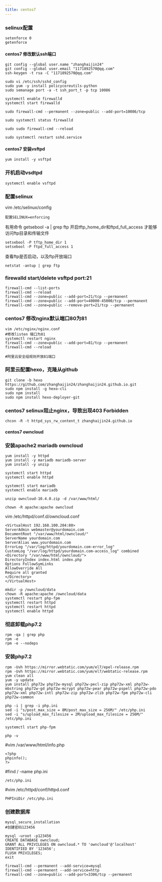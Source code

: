 ```yaml
---
title: centos7
---
```


### selinux配置
```
setenforce 0
getenforce
```


#### centos7 修改默认ssh端口

```
git config --global user.name "zhanghaijin24"
git config --global user.email "1171892570@qq.com"
ssh-keygen -t rsa -C "1171892570@qq.com"
```

```
sudo vi /etc/ssh/sshd_config
sudo yum -y install policycoreutils-python
sudo semanage port -a -t ssh_port_t -p tcp 10086

systemctl enable firewalld
systemctl start firewalld

sudo firewall-cmd --permanent --zone=public --add-port=10086/tcp

sudo systemctl status firewalld

sudo sudo firewall-cmd --reload

sudo systemctl restart sshd.service
```


#### centos7 安装vsftpd
```
yum install -y vsftpd

```

### 开机启动vsdtpd
```
systemctl enable vsftpd

```

### 配置selinux
vim /etc/selinux/config
```
配置SELINUX=enforcing

```

有用命令
getsebool -a | grep ftp
开启tftp_home_dir和ftpd_full_access 才能够访问ftp目录和传输文件
```
setsebool -P tftp_home_dir 1
setsebool -P ftpd_full_access 1
```

查看ftp是否启动，以及ftp开放端口
```
netstat -antup | grep ftp
```

### firewalld start/delete vsftpd port:21
```
firewall-cmd --list-ports
firewall-cmd --reload
firewall-cmd --zone=public --add-port=21/tcp --permanent
firewall-cmd --zone=public --add-port=40000-45000/tcp --permanent
firewall-cmd --zone=public --remove-port=21/tcp --permanent
```


### centos7 修改nginx默认端口80为81
```
vim /etc/nginx/nginx.conf
#修改listen 端口为81
systemctl restart nginx
firewall-cmd --zone=public --add-port=81/tcp --permanent
firewall-cmd --reload

#阿里云安全组规则开放81端口
```

### 阿里云配置hexo，克隆从github
```
git clone -b hexo https://github.com/zhanghaijin24/zhanghaijin24.github.io.git
sudo npm install -g hexo-cli
sudo npm install
sudo npm install hexo-deployer-git
```
### centos7 selinux阻止nginx，导致出现403 Forbidden
```
chcon -R -t httpd_sys_rw_content_t zhanghaijin24.github.io
```
#### centos7 owncloud

### 安装apache2 mariadb owncloud
```
yum install -y httpd
yum install -y mariadb mariadb-server
yum install -y unzip

systemctl start httpd
systemctl enable httpd

systemctl start mariadb
systemctl enable mariadb

unzip owncloud-10.4.0.zip -d /var/www/html/

chown -R apache:apache owncloud
```
vim /etc/httpd/conf.d/owncloud.conf
```
<VirtualHost 192.168.100.204:80>
ServerAdmin webmaster@yourdomain.com
DocumentRoot "/var/www/html/owncloud/"
ServerName yourdomain.com
ServerAlias www.yourdomain.com
ErrorLog "/var/log/httpd/yourdomain.com-error_log"
CustomLog "/var/log/httpd/yourdomain.com-access_log" combined
<Directory "/var/www/html/owncloud/">
DirectoryIndex index.html index.php
Options FollowSymLinks
AllowOverride All
Require all granted
</Directory>
</VirtualHost>
```
```
mkdir -p /owncloud/data
chown -R apache:apache /owncloud/data
systemctl restart php-fpm
systemctl restart httpd
systemctl restart httpd
systemctl enable httpd

```

### 彻底卸载php7.2
```
rpm -qa | grep php
rpm -e 
rpm -e --nodeps 
```
### 安装php7.2
```
rpm -Uvh https://mirror.webtatic.com/yum/el7/epel-release.rpm
rpm -Uvh https://mirror.webtatic.com/yum/el7/webtatic-release.rpm
yum clean all
yum -y update
yum install php72w php72w-mysql php72w-pecl-zip php72w-xml php72w-mbstring php72w-gd php72w-mcrypt php72w-pear php72w-pspell php72w-pdo php72w-xml php72w-intl php72w-zip php72w-zlib php72w-fpm php72w-cli php72w-common

php -i | grep -i php.ini
sed -i "s/post_max_size = 8M/post_max_size = 256M/" /etc/php.ini
sed -i "s/upload_max_filesize = 2M/upload_max_filesize = 256M/" /etc/php.ini

systemctl start php-fpm

php -v
```
#vim /var/www/html/info.php
```
<?php
phpinfo();
?>
```
#find / -name php.ini
```
/etc/php.ini
```

#vim /etc/httpd/conf/httpd.conf
```
PHPIniDir /etc/php.ini
```

### 创建数据库
```
mysql_secure_installation
#创建密码123456

mysql -uroot -p123456
CREATE DATABASE owncloud;
GRANT ALL PRIVILEGES ON owncloud.* TO 'owncloud'@'localhost' IDENTIFIED BY '123456';
FLUSH PRIVILEGES;
exit
```

```
firewall-cmd --permanent --add-service=mysql
firewall-cmd --permanent --add-service=http  
firewall-cmd --zone=public --add-port=3306/tcp --permanent
```
